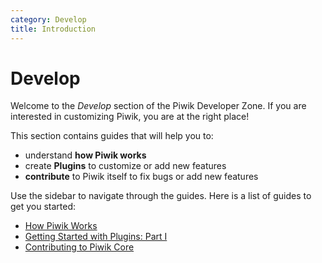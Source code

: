 ```yaml
---
category: Develop
title: Introduction
---
```

# Develop

Welcome to the *Develop* section of the Piwik Developer Zone. If you are interested in customizing Piwik, you are at the right place!

This section contains guides that will help you to:

- understand **how Piwik works**
- create **Plugins** to customize or add new features
- **contribute** to Piwik itself to fix bugs or add new features

Use the sidebar to navigate through the guides. Here is a list of guides to get you started:

- [How Piwik Works](/guides/how-piwik-works)
- [Getting Started with Plugins: Part I](/guides/getting-started-part-1)
- [Contributing to Piwik Core](/guides/contributing-to-piwik-core)
